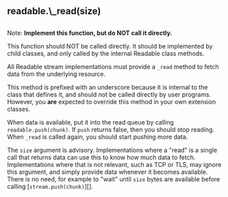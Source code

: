 ## readable.\\\_read(size)

## 

Note: **Implement this function, but do NOT call it directly.**

This function should NOT be called directly. It should be implemented
by child classes, and only called by the internal Readable class
methods.

All Readable stream implementations must provide a `_read` method to
fetch data from the underlying resource.

This method is prefixed with an underscore because it is internal to
the class that defines it, and should not be called directly by user
programs. However, you **are** expected to override this method in
your own extension classes.

When data is available, put it into the read queue by calling
`readable.push(chunk)`. If `push` returns false, then you should stop
reading. When `_read` is called again, you should start pushing more
data.

The `size` argument is advisory. Implementations where a "read" is a
single call that returns data can use this to know how much data to
fetch. Implementations where that is not relevant, such as TCP or
TLS, may ignore this argument, and simply provide data whenever it
becomes available. There is no need, for example to "wait" until
`size` bytes are available before calling \[`stream.push(chunk)`\]\[\].